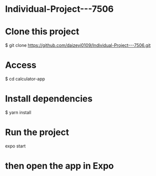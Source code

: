 # Individual-Project---7506

# Clone this project
$ git clone https://github.com/daizeyi0109/Individual-Project---7506.git

# Access
$ cd calculator-app

# Install dependencies
$ yarn install

# Run the project
expo start

# then open the app in Expo
